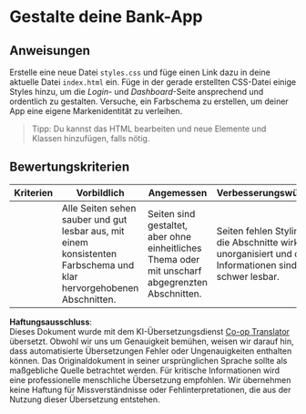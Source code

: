<!--
CO_OP_TRANSLATOR_METADATA:
{
  "original_hash": "474f3ab1ee755ca980fc9104a0316e17",
  "translation_date": "2025-08-24T13:32:31+00:00",
  "source_file": "7-bank-project/2-forms/assignment.md",
  "language_code": "de"
}
-->
# Gestalte deine Bank-App

## Anweisungen

Erstelle eine neue Datei `styles.css` und füge einen Link dazu in deine aktuelle Datei `index.html` ein. Füge in der gerade erstellten CSS-Datei einige Styles hinzu, um die *Login*- und *Dashboard*-Seite ansprechend und ordentlich zu gestalten. Versuche, ein Farbschema zu erstellen, um deiner App eine eigene Markenidentität zu verleihen.

> Tipp: Du kannst das HTML bearbeiten und neue Elemente und Klassen hinzufügen, falls nötig.

## Bewertungskriterien

| Kriterien | Vorbildlich                                                                                                            | Angemessen                                                                     | Verbesserungswürdig                                                                            |
| --------- | --------------------------------------------------------------------------------------------------------------------- | ------------------------------------------------------------------------------ | --------------------------------------------------------------------------------------------- |
|           | Alle Seiten sehen sauber und gut lesbar aus, mit einem konsistenten Farbschema und klar hervorgehobenen Abschnitten.  | Seiten sind gestaltet, aber ohne einheitliches Thema oder mit unscharf abgegrenzten Abschnitten. | Seiten fehlen Styling, die Abschnitte wirken unorganisiert und die Informationen sind schwer lesbar. |

**Haftungsausschluss**:  
Dieses Dokument wurde mit dem KI-Übersetzungsdienst [Co-op Translator](https://github.com/Azure/co-op-translator) übersetzt. Obwohl wir uns um Genauigkeit bemühen, weisen wir darauf hin, dass automatisierte Übersetzungen Fehler oder Ungenauigkeiten enthalten können. Das Originaldokument in seiner ursprünglichen Sprache sollte als maßgebliche Quelle betrachtet werden. Für kritische Informationen wird eine professionelle menschliche Übersetzung empfohlen. Wir übernehmen keine Haftung für Missverständnisse oder Fehlinterpretationen, die aus der Nutzung dieser Übersetzung entstehen.